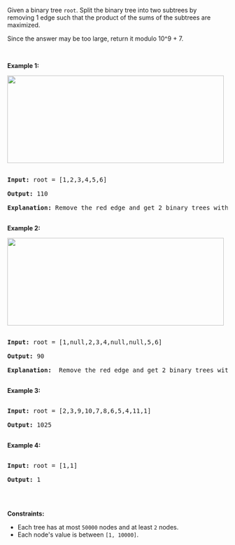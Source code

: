 Given a binary tree `` root ``.&nbsp;Split the binary tree into two subtrees by removing&nbsp;1 edge such that the product of the sums of the subtrees are maximized.

Since the answer&nbsp;may be too large,&nbsp;return it modulo&nbsp;10^9 + 7.

&nbsp;

__Example 1:__

<strong><img alt="" src="https://assets.leetcode.com/uploads/2020/01/21/sample_1_1699.png" style="width: 495px; height: 200px;"/></strong>

<pre>
<strong>Input:</strong> root = [1,2,3,4,5,6]
<strong>Output:</strong> 110
<strong>Explanation:</strong> Remove the red edge and get 2 binary trees with sum 11 and 10. Their product is 110 (11*10)
</pre>

__Example 2:__

<img alt="" src="https://assets.leetcode.com/uploads/2020/01/21/sample_2_1699.png" style="width: 495px; height: 200px;"/>

<pre>
<strong>Input:</strong> root = [1,null,2,3,4,null,null,5,6]
<strong>Output:</strong> 90
<strong>Explanation:</strong>  Remove the red edge and get 2 binary trees with sum 15 and 6.Their product is 90 (15*6)
</pre>

__Example 3:__

<pre>
<strong>Input:</strong> root = [2,3,9,10,7,8,6,5,4,11,1]
<strong>Output:</strong> 1025
</pre>

__Example 4:__

<pre>
<strong>Input:</strong> root = [1,1]
<strong>Output:</strong> 1
</pre>

&nbsp;

__Constraints:__

*   Each tree has at most `` 50000 `` nodes and at least `` 2 `` nodes.
*   Each node's value is between `` [1, 10000] ``.